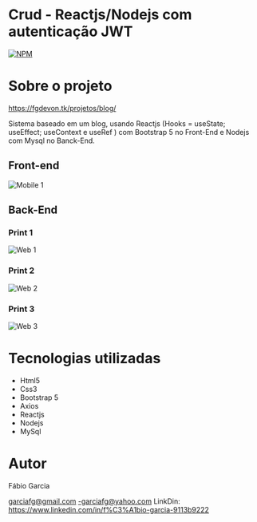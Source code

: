 # Crud - Reactjs/Nodejs com autenticação JWT 
[![NPM](https://img.shields.io/npm/l/react)](https://github.com/garciafg/crud-reactjs-nodejs-mysql/blob/main/LICENSE)

# Sobre o projeto

https://fgdevon.tk/projetos/blog/

Sistema baseado em um blog, usando Reactjs (Hooks = useState; useEffect; useContext e useRef ) com Bootstrap 5 no Front-End e Nodejs com Mysql no Banck-End.


## Front-end
![Mobile 1](https://fgdevon.tk/projetos/crud/front01.jpg)

## Back-End

### Print 1
![Web 1](https://fgdevon.tk/projetos/crud/back01.jpg)

### Print 2
![Web 2](https://fgdevon.tk/projetos/crud/back02.jpg)

### Print 3
![Web 3](https://fgdevon.tk/projetos/crud/back03.jpg)



# Tecnologias utilizadas
- Html5
- Css3
- Bootstrap 5
- Axios
- Reactjs
- Nodejs
- MySql


# Autor

Fábio Garcia

garciafg@gmail.com -garciafg@yahoo.com
LinkDin: https://www.linkedin.com/in/f%C3%A1bio-garcia-9113b9222
